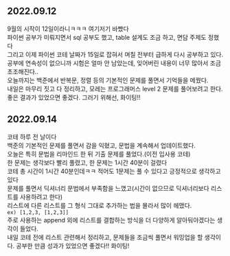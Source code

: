 ## 2022.09.12
9월의 시작이 12일이라니ㅋㅋㅋ 여기저기 바빴다  
파이썬 공부가 미뤄지면서 sql 공부도 했고, table 설계도 조금 하고, 면담 주제도 정했다  
그리고 이제 파이썬 코테 날짜가 15일로 잡혀서 며칠 전부터 급하게 다시 공부하고 있다.  
공부에 연속성이 없으니까 시험은 얼마 안 남았는데, 잊어버린 내용이 너무 많아서 조금 초조해진다..  
오늘까지는 백준에서 반복문, 정렬 등의 기본적인 문제를 풀면서 기억들을 메꿨다.  
내일은 마무리 짓고 다 정리하고, 모레는 프로그래머스 level 2 문제를 풀어보려고 한다.  
좋은 결과가 있었으면 좋겠다. 그러기 위해선, 화이팅!!  

## 2022.09.14
코테 하루 전 날이다  
백준의 기본적인 문제를 풀면서 감을 익혔고, 문법을 계속해서 업데이트했다.  
오늘은 특히 문법을 리마인드 한 뒤 기출 문제를 풀었다.(이전 입사용 코테)  
한 문제는 생각보다 빨리 풀렸고, 한 문제는 1시간 40분이 걸렸다  
코테 총 시간이 1시간 40분인데ㅋㅋ 적어도 1문제는 풀 수 있다고 긍정적으로 생각하고 있다  
문제를 풀면서 딕셔너리 문법에서 부족함을 느꼈고(시간이 없으므로 딕셔너리보다 리스트를 사용하려고 한다)  
리스트에 다른 리스트를 그 형식 그대로 추가하는 법을 몰라서 많이 헤맸다.  
```ex) [1,2,3, [1,2,3]]```  
주로 사용하는 append 외에 리스트를 결합하는 방식을 더 다양하게 알아둬야겠다는 생각이 들었다.  
내일 코테 전에 리스트 관련해서 정리하고, 문제들을 조금씩 풀면서 워밍업을 할 생각이다.
공부한 만큼 성과가 있었으면 좋겠다!! 화이팅!
